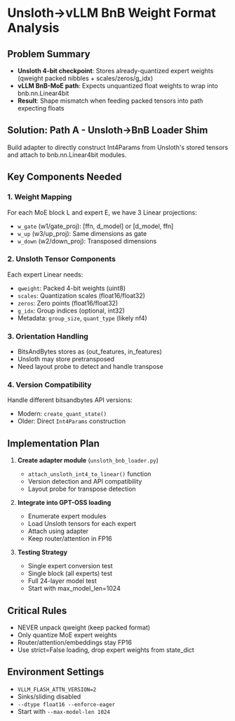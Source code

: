 # Unsloth→vLLM BnB Weight Format Analysis

## Problem Summary
- **Unsloth 4-bit checkpoint**: Stores already-quantized expert weights (qweight packed nibbles + scales/zeros/g_idx)
- **vLLM BnB-MoE path**: Expects unquantized float weights to wrap into bnb.nn.Linear4bit
- **Result**: Shape mismatch when feeding packed tensors into path expecting floats

## Solution: Path A - Unsloth→BnB Loader Shim
Build adapter to directly construct Int4Params from Unsloth's stored tensors and attach to bnb.nn.Linear4bit modules.

## Key Components Needed

### 1. Weight Mapping
For each MoE block L and expert E, we have 3 Linear projections:
- `w_gate` (w1/gate_proj): [ffn, d_model] or [d_model, ffn]
- `w_up` (w3/up_proj): Same dimensions as gate
- `w_down` (w2/down_proj): Transposed dimensions

### 2. Unsloth Tensor Components
Each expert Linear needs:
- `qweight`: Packed 4-bit weights (uint8)
- `scales`: Quantization scales (float16/float32)
- `zeros`: Zero points (float16/float32)
- `g_idx`: Group indices (optional, int32)
- Metadata: `group_size`, `quant_type` (likely nf4)

### 3. Orientation Handling
- BitsAndBytes stores as (out_features, in_features)
- Unsloth may store pretransposed
- Need layout probe to detect and handle transpose

### 4. Version Compatibility
Handle different bitsandbytes API versions:
- Modern: `create_quant_state()`
- Older: Direct `Int4Params` construction

## Implementation Plan

1. **Create adapter module** (`unsloth_bnb_loader.py`)
   - `attach_unsloth_int4_to_linear()` function
   - Version detection and API compatibility
   - Layout probe for transpose detection

2. **Integrate into GPT-OSS loading**
   - Enumerate expert modules
   - Load Unsloth tensors for each expert
   - Attach using adapter
   - Keep router/attention in FP16

3. **Testing Strategy**
   - Single expert conversion test
   - Single block (all experts) test
   - Full 24-layer model test
   - Start with max_model_len=1024

## Critical Rules
- NEVER unpack qweight (keep packed format)
- Only quantize MoE expert weights
- Router/attention/embeddings stay FP16
- Use strict=False loading, drop expert weights from state_dict

## Environment Settings
- `VLLM_FLASH_ATTN_VERSION=2`
- Sinks/sliding disabled
- `--dtype float16 --enforce-eager`
- Start with `--max-model-len 1024`